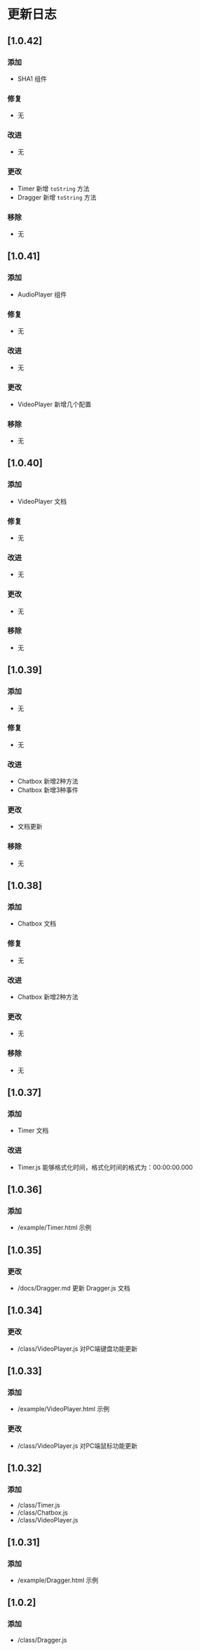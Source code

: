 # 更新日志

## [1.0.42]

### 添加
- SHA1 组件

### 修复
- 无

### 改进
- 无

### 更改
- Timer 新增 `toString` 方法
- Dragger 新增 `toString` 方法

### 移除
- 无

## [1.0.41]

### 添加
- AudioPlayer 组件

### 修复
- 无

### 改进
- 无

### 更改
- VideoPlayer 新增几个配置

### 移除
- 无

## [1.0.40]

### 添加
- VideoPlayer 文档

### 修复
- 无

### 改进
- 无

### 更改
- 无

### 移除
- 无

## [1.0.39]

### 添加
- 无

### 修复
- 无

### 改进
- Chatbox 新增2种方法
- Chatbox 新增3种事件

### 更改
- 文档更新

### 移除
- 无

## [1.0.38]

### 添加
- Chatbox 文档

### 修复
- 无

### 改进
- Chatbox 新增2种方法

### 更改
- 无

### 移除
- 无

## [1.0.37]

### 添加
- Timer 文档

### 改进
- Timer.js 能够格式化时间，格式化时间的格式为：00:00:00.000

## [1.0.36]

### 添加
- /example/Timer.html 示例

## [1.0.35]

### 更改
- /docs/Dragger.md 更新 Dragger.js 文档

## [1.0.34]

### 更改
- /class/VideoPlayer.js 对PC端键盘功能更新

## [1.0.33]

### 添加
- /example/VideoPlayer.html 示例

### 更改
- /class/VideoPlayer.js 对PC端鼠标功能更新

## [1.0.32]

### 添加
- /class/Timer.js
- /class/Chatbox.js
- /class/VideoPlayer.js

## [1.0.31]

### 添加
- /example/Dragger.html 示例

## [1.0.2]

### 添加
- /class/Dragger.js